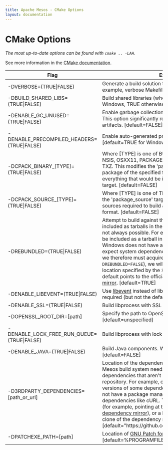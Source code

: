 ```yaml
---
title: Apache Mesos - CMake Options
layout: documentation
---
```


# CMake Options

*The most up-to-date options can be found with `cmake .. -LAH`.*

See more information in the [CMake documentation](../cmake.md).

<table class="table table-striped">
  <thead>
    <tr>
      <th width="30%">
        Flag
      </th>
      <th>
        Explanation
      </th>
    </tr>
  </thead>
  <tr>
    <td>
      -DVERBOSE=(TRUE|FALSE)
    </td>
    <td>
      Generate a build solution that produces verbose output
      (for example, verbose Makefiles). [default=TRUE]
    </td>
  </tr>
  <tr>
    <td>
      -DBUILD_SHARED_LIBS=(TRUE|FALSE)
    </td>
    <td>
      Build shared libraries (where possible).
      [default=FALSE for Windows, TRUE otherwise]
    </td>
  </tr>
  <tr>
    <td>
      -DENABLE_GC_UNUSED=(TRUE|FALSE)
    </td>
    <td>
      Enable garbage collection of unused program segments. This option
      significantly reduces the size of the final build artifacts.  [default=FALSE]
    </td>
  </tr>
  <tr>
    <td>
      -DENABLE_PRECOMPILED_HEADERS=(TRUE|FALSE)
    </td>
    <td>
      Enable auto-generated precompiled headers using cotire.
      [default=TRUE for Windows, FALSE otherwise]
    </td>
  </tr>
  <tr>
    <td>
      -DCPACK_BINARY_[TYPE]=(TRUE|FALSE)
    </td>
    <td>
      Where [TYPE] is one of BUNDLE, DEB, DRAGNDROP, IFW, NSIS, OSXX11,
      PACKAGEMAKER, RPM, STGZ, TBZ2, TGZ, TXZ. This modifies the 'package'
      target to generate binary package of the specified format. A binary
      package contains everything that would be installed via CMake's 'install'
      target. [default=FALSE]
    </td>
  </tr>
  <tr>
    <td>
      -DCPACK_SOURCE_[TYPE]=(TRUE|FALSE)
    </td>
    <td>
      Where [TYPE] is one of TBZ2, TXZ, TZ, ZIP. This modifies the
      'package_source' target to generate a package of the sources required to
      build and test Mesos, in the specified format. [default=FALSE]
    </td>
  </tr>
  <tr>
    <td>
      -DREBUNDLED=(TRUE|FALSE)
    </td>
    <td>
      Attempt to build against the third-party dependencies included as tarballs
      in the Mesos repository. NOTE: This is not always possible. For example, a
      dependency might not be included as a tarball in the Mesos repository;
      additionally, Windows does not have a package manager, so we do not expect
      system dependencies like APR to exist natively, and we therefore must
      acquire them. In these cases (or when <code>-DREBUNDLED=FALSE</code>), we
      will acquire the dependency from the location specified by the
      <code>3RDPARTY_DEPENDENCIES</code>, which by default points to the
      official Mesos <a
      href="https://github.com/mesos/3rdparty">third-party dependency
      mirror</a>. [default=TRUE]
    </td>
  </tr>
  <tr>
    <td>
      -DENABLE_LIBEVENT=(TRUE|FALSE)
    </td>
    <td>
      Use <a href="https://github.com/libevent/libevent">libevent</a> instead of
      libev for the event loop. This is required (but not the default) on
      Windows. [default=FALSE]
    </td>
  </tr>
  <tr>
    <td>
      -DENABLE_SSL=(TRUE|FALSE)
    </td>
    <td>
      Build libprocess with SSL support. [default=FALSE]
    </td>
  </tr>
  <tr>
    <td>
      -DOPENSSL_ROOT_DIR=[path]
    </td>
    <td>
      Specify the path to OpenSSL, e.g. "C:\OpenSSL-Win64".
      [default=unspecified]
    </td>
  </tr>
  <tr>
    <td>
      -DENABLE_LOCK_FREE_RUN_QUEUE=(TRUE|FALSE)
    </td>
    <td>
      Build libprocess with lock free run queue. [default=FALSE]
    </td>
  </tr>
  <tr>
    <td>
      -DENABLE_JAVA=(TRUE|FALSE)
    </td>
    <td>
      Build Java components. Warning: this is SLOW. [default=FALSE]
    </td>
  </tr>
  <tr>
    <td>
      -D3RDPARTY_DEPENDENCIES=[path_or_url]
    </td>
    <td>
      Location of the dependency mirror. In some cases, the Mesos build system
      needs to acquire third-party dependencies that aren't rebundled as
      tarballs in the Mesos repository. For example, on Windows, we must aquire
      newer versions of some dependencies, and since Windows does not have a
      package manager, we must acquire system dependencies like cURL. This
      parameter can be either a URL (for example, pointing at the Mesos official
      <a href="https://github.com/mesos/3rdparty">third-party
      dependency mirror</a>), or a local folder (for example, a local clone of
      the dependency mirror).
      [default="https://github.com/mesos/3rdparty/raw/master"]
    </td>
  </tr>
  <tr>
    <td>
      -DPATCHEXE_PATH=[path]
    </td>
    <td>
      Location of
      <a href="http://gnuwin32.sourceforge.net/packages/patch.htm">GNU Patch for
      Windows</a> binary. [default=%PROGRAMFILESX86%/GnuWin32/bin/patch.exe]
      </td>
  </tr>
</table>
